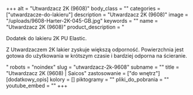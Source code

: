 +++
alt = "Utwardzacz 2K (9608)"
body_class = ""
categories = ["utwardzacze-do-lakieru"]
description = "Utwardzacz 2K (9608)"
image = "/uploads/9608-Harter-2K-045-GB.jpg"
keywords = ""
name = "Utwardzacz 2K (9608)"
product_description = "<p>Dodatek do lakieru 2K PU Elastic.</p><p>Z Utwardzaczem 2K lakier zyskuje większą odporność. Powierzchnia jest gotowa do użytkowania w krótszym czasie i bardziej odporna na ścieranie.</p>"
robots = "noindex"
slug = "utwardzacz-2k-9608"
subname = ""
title = "Utwardzacz 2K (9608) | Saicos"
zastosowanie = ["do wnętrz"]
[dodatkowy_opis]
kolory = []
piktogramy = ""
pliki_do_pobrania = ""
youtube_embed = ""
+++
